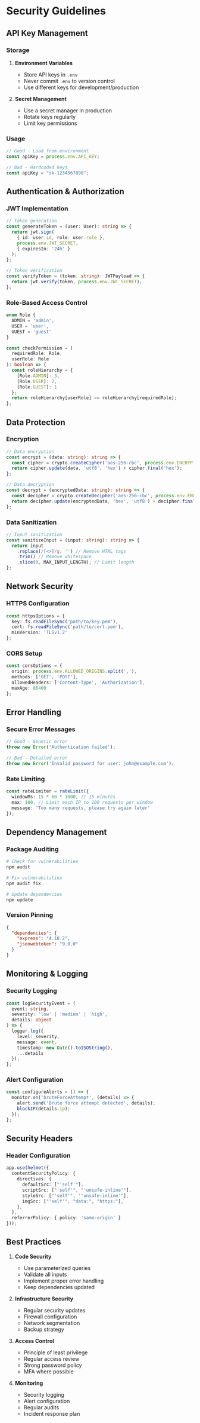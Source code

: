 # Security Guidelines

## API Key Management

### Storage
1. **Environment Variables**
   - Store API keys in `.env`
   - Never commit `.env` to version control
   - Use different keys for development/production

2. **Secret Management**
   - Use a secret manager in production
   - Rotate keys regularly
   - Limit key permissions

### Usage
```typescript
// Good - Load from environment
const apiKey = process.env.API_KEY;

// Bad - Hardcoded keys
const apiKey = "sk-1234567890";
```

## Authentication & Authorization

### JWT Implementation
```typescript
// Token generation
const generateToken = (user: User): string => {
  return jwt.sign(
    { id: user.id, role: user.role },
    process.env.JWT_SECRET,
    { expiresIn: '24h' }
  );
};

// Token verification
const verifyToken = (token: string): JWTPayload => {
  return jwt.verify(token, process.env.JWT_SECRET);
};
```

### Role-Based Access Control
```typescript
enum Role {
  ADMIN = 'admin',
  USER = 'user',
  GUEST = 'guest'
}

const checkPermission = (
  requiredRole: Role,
  userRole: Role
): boolean => {
  const roleHierarchy = {
    [Role.ADMIN]: 3,
    [Role.USER]: 2,
    [Role.GUEST]: 1
  };
  return roleHierarchy[userRole] >= roleHierarchy[requiredRole];
};
```

## Data Protection

### Encryption
```typescript
// Data encryption
const encrypt = (data: string): string => {
  const cipher = crypto.createCipher('aes-256-cbc', process.env.ENCRYPTION_KEY);
  return cipher.update(data, 'utf8', 'hex') + cipher.final('hex');
};

// Data decryption
const decrypt = (encryptedData: string): string => {
  const decipher = crypto.createDecipher('aes-256-cbc', process.env.ENCRYPTION_KEY);
  return decipher.update(encryptedData, 'hex', 'utf8') + decipher.final('utf8');
};
```

### Data Sanitization
```typescript
// Input sanitization
const sanitizeInput = (input: string): string => {
  return input
    .replace(/[<>]/g, '') // Remove HTML tags
    .trim() // Remove whitespace
    .slice(0, MAX_INPUT_LENGTH); // Limit length
};
```

## Network Security

### HTTPS Configuration
```typescript
const httpsOptions = {
  key: fs.readFileSync('path/to/key.pem'),
  cert: fs.readFileSync('path/to/cert.pem'),
  minVersion: 'TLSv1.2'
};
```

### CORS Setup
```typescript
const corsOptions = {
  origin: process.env.ALLOWED_ORIGINS.split(','),
  methods: ['GET', 'POST'],
  allowedHeaders: ['Content-Type', 'Authorization'],
  maxAge: 86400
};
```

## Error Handling

### Secure Error Messages
```typescript
// Good - Generic error
throw new Error('Authentication failed');

// Bad - Detailed error
throw new Error('Invalid password for user: john@example.com');
```

### Rate Limiting
```typescript
const rateLimiter = rateLimit({
  windowMs: 15 * 60 * 1000, // 15 minutes
  max: 100, // Limit each IP to 100 requests per window
  message: 'Too many requests, please try again later'
});
```

## Dependency Management

### Package Auditing
```bash
# Check for vulnerabilities
npm audit

# Fix vulnerabilities
npm audit fix

# Update dependencies
npm update
```

### Version Pinning
```json
{
  "dependencies": {
    "express": "4.18.2",
    "jsonwebtoken": "9.0.0"
  }
}
```

## Monitoring & Logging

### Security Logging
```typescript
const logSecurityEvent = (
  event: string,
  severity: 'low' | 'medium' | 'high',
  details: object
) => {
  logger.log({
    level: severity,
    message: event,
    timestamp: new Date().toISOString(),
    ...details
  });
};
```

### Alert Configuration
```typescript
const configureAlerts = () => {
  monitor.on('bruteForceAttempt', (details) => {
    alert.send('Brute force attempt detected', details);
    blockIP(details.ip);
  });
};
```

## Security Headers

### Header Configuration
```typescript
app.use(helmet({
  contentSecurityPolicy: {
    directives: {
      defaultSrc: ["'self'"],
      scriptSrc: ["'self'", "'unsafe-inline'"],
      styleSrc: ["'self'", "'unsafe-inline'"],
      imgSrc: ["'self'", "data:", "https:"],
    },
  },
  referrerPolicy: { policy: 'same-origin' }
}));
```

## Best Practices

1. **Code Security**
   - Use parameterized queries
   - Validate all inputs
   - Implement proper error handling
   - Keep dependencies updated

2. **Infrastructure Security**
   - Regular security updates
   - Firewall configuration
   - Network segmentation
   - Backup strategy

3. **Access Control**
   - Principle of least privilege
   - Regular access review
   - Strong password policy
   - MFA where possible

4. **Monitoring**
   - Security logging
   - Alert configuration
   - Regular audits
   - Incident response plan
